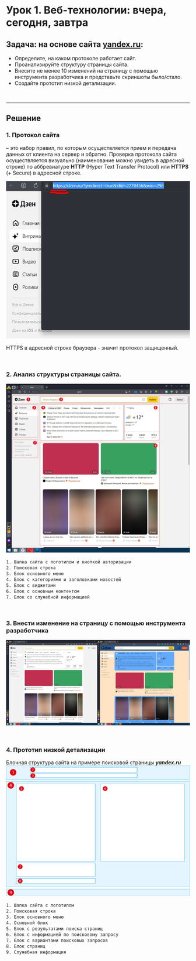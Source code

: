 # Урок 1. Веб-технологии: вчера, сегодня, завтра

## <b>Задача</b>: на основе сайта [yandex.ru](https://dzen.ru/):

- Определите, на каком протоколе работает сайт.
- Проанализируйте структуру страницы сайта.
- Внесите не менее 10 изменений на страницу с помощью инструмента разработчика и представьте скриншоты было/стало.
- Создайте прототип низкой детализации.

<br>

---

## Решение

### 1. <b>Протокол сайта</b> 
– это набор правил, по которым осуществляется прием и передача данных от клиента на сервер и обратно. Проверка протокола сайта осуществляется визуально (наименование можно увидеть в адресной строке) по аббревиатуре <b>HTTP</b> (Hyper Text Transfer Protocol) или <b>HTTPS</b> (+ Secure) в адресной строке.

![HTTPS в адресной строке браузера - значит протокол защищенный.](/file1.jpg "HTTPS в адресной строке - значит протокол защищенный.")

HTTPS в адресной строке браузера - значит протокол защищенный.

<br>

### 2. <b>Анализ структуры страницы сайта.</b>
![Анализ структуры сайта.](/File2.jpg)

    1. Шапка сайта с логотипом и кнопкой авторизации
    2. Поисковая строка
    3. Блок основного меню
    4. Блок с категориями и заголовками новостей
    5. Блок с виджетами
    6. Блок с основным контентом
    7. Блок со служебной информацией

<br>

### 3. <b>Внести изменение на страницу с помощью инструмента разработчика</b>
![Внесены изменения на страницу.](/File3.jpg)

<br>

### 4. <b>Прототип низкой детализации</b>
Блочная структура сайта на примере поисковой страницы ***yandex.ru***
![Блочная структура сайта.](/File4.jpg)

    1. Шапка сайта с логотипом
    2. Поисковая строка
    3. Блок основного меню
    4. Основной блок
    5. Блок с результатами поиска страниц
    6. Блок с информацией по поисковому запросу
    7. Блок с вариантами поисковых запросов
    8. Блок страниц
    9. Служебная информация